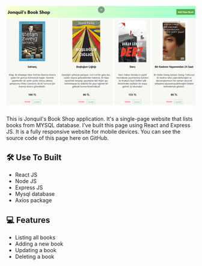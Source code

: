 
![Logo](./book-homepage.png)


This is Jonquil's Book Shop application. It's a single-page website that lists books from MYSQL database. I've built this page using React and Express JS. It is a fully responsive website for mobile devices. You can see the source code of this page here on GitHub.

## 🛠 Use To Built

- React JS
- Node JS
- Express JS
- Mysql database
- Axios package

## 💻 Features

- Listing all books
- Adding a new book
- Updating a book
- Deleting a book
